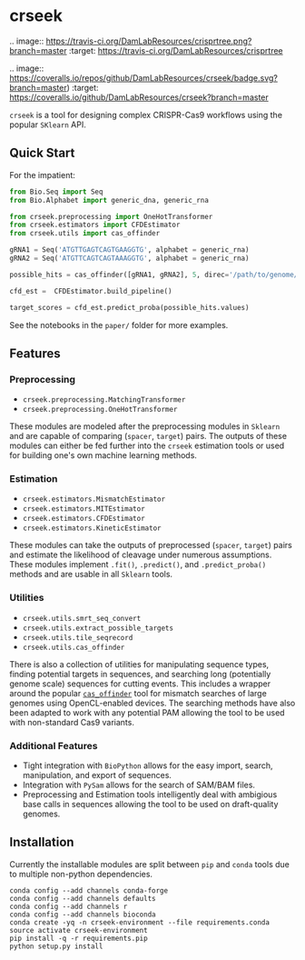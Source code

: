 crseek
======

.. image:: https://travis-ci.org/DamLabResources/crisprtree.png?branch=master
    :target: https://travis-ci.org/DamLabResources/crisprtree

.. image:: https://coveralls.io/repos/github/DamLabResources/crseek/badge.svg?branch=master)
    :target: https://coveralls.io/github/DamLabResources/crseek?branch=master

`crseek` is a tool for designing complex CRISPR-Cas9 workflows using the popular `SKlearn` API.


Quick Start
-----------

For the impatient:

```python
from Bio.Seq import Seq
from Bio.Alphabet import generic_dna, generic_rna

from crseek.preprocessing import OneHotTransformer
from crseek.estimators import CFDEstimator
from crseek.utils import cas_offinder

gRNA1 = Seq('ATGTTGAGTCAGTGAAGGTG', alphabet = generic_rna)
gRNA2 = Seq('ATGTTCAGTCAGTAAAGGTG', alphabet = generic_rna)

possible_hits = cas_offinder([gRNA1, gRNA2], 5, direc='/path/to/genome/files/')

cfd_est =  CFDEstimator.build_pipeline()

target_scores = cfd_est.predict_proba(possible_hits.values)
```

See the notebooks in the `paper/` folder for more examples.

Features
--------


### Preprocessing

 - `crseek.preprocessing.MatchingTransformer`
 - `crseek.preprocessing.OneHotTransformer`

These modules are modeled after the preprocessing modules in `Sklearn` and are capable of comparing (`spacer`, `target`) pairs. The
 outputs of these modules can either be fed further into the `crseek` estimation tools or used for building one's own machine
 learning methods.

### Estimation

 - `crseek.estimators.MismatchEstimator`
 - `crseek.estimators.MITEstimator`
 - `crseek.estimators.CFDEstimator`
 - `crseek.estimators.KineticEstimator`

These modules can take the outputs of preprocessed (`spacer`, `target`) pairs and estimate the likelihood of cleavage under numerous
assumptions. These modules implement `.fit()`, `.predict()`, and `.predict_proba()` methods and are usable in all `Sklearn` tools.

### Utilities

 - `crseek.utils.smrt_seq_convert`
 - `crseek.utils.extract_possible_targets`
 - `crseek.utils.tile_seqrecord`
 - `crseek.utils.cas_offinder`

There is also a collection of utilities for manipulating sequence types, finding potential targets in sequences, and searching
long (potentially genome scale) sequences for cutting events. This includes a wrapper around the popular [`cas_offinder`](https://github.com/snugel/cas-offinder)
tool for mismatch searches of large genomes using OpenCL-enabled devices. The searching methods have also been adapted to work with any
 potential PAM allowing the tool to be used with non-standard Cas9 variants.

### Additional Features

 - Tight integration with `BioPython` allows for the easy import, search, manipulation, and export of sequences.
 - Integration with `PySam` allows for the search of SAM/BAM files.
 - Preprocessing and Estimation tools intelligently deal with ambigious base calls in sequences allowing the tool to be
   used on draft-quality genomes.


Installation
------------

Currently the installable modules are split between `pip` and `conda` tools due to multiple non-python dependencies.

```shell
conda config --add channels conda-forge
conda config --add channels defaults
conda config --add channels r
conda config --add channels bioconda
conda create -yq -n crseek-environment --file requirements.conda
source activate crseek-environment
pip install -q -r requirements.pip
python setup.py install
```
